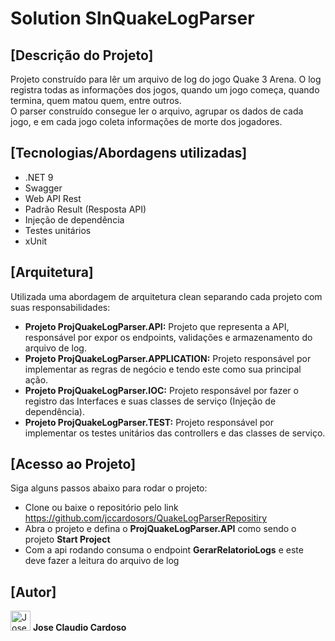# Solution SlnQuakeLogParser
<p>
  <h2>[Descrição do Projeto]</h2>
 Projeto construído para lêr um arquivo de log do jogo Quake 3 Arena. O log registra todas as informações dos jogos, quando um jogo começa, quando termina, quem matou quem, entre outros.
<br/>
O parser construído consegue ler o arquivo, agrupar os dados de cada jogo, e em cada jogo coleta informações de morte dos jogadores.
</p>
<p>
  <h2>[Tecnologias/Abordagens utilizadas]</h2>
  <ul>
    <li>.NET 9</li>
    <li>Swagger</li>
    <li>Web API Rest</li>
    <li>Padrão Result (Resposta API)</li>
    <li>Injeção de dependência</li>
    <li>Testes unitários</li>
    <li>xUnit</li>
  </ul>
</p>

<p>
  <h2>[Arquitetura]</h2>
  Utilizada uma abordagem de arquitetura clean separando cada projeto com suas responsabilidades:
  <ul>
    <li><b> Projeto ProjQuakeLogParser.API:</b> Projeto que representa a API, responsável por expor os endpoints, validações e armazenamento do arquivo de log.</li>
    <li><b> Projeto ProjQuakeLogParser.APPLICATION:</b> Projeto responsável por implementar as regras de negócio e tendo este como sua principal ação.</li>
    <li><b> Projeto ProjQuakeLogParser.IOC:</b> Projeto responsável por fazer o registro das Interfaces e suas classes de serviço (Injeção de dependência).</li>
    <li><b> Projeto ProjQuakeLogParser.TEST:</b> Projeto responsável por implementar os testes unitários das controllers e das classes de serviço.</li>
  </ul>
</p>

<p>
  <h2>[Acesso ao Projeto]</h2>
  Siga alguns passos abaixo para rodar o projeto:
  <ul>
    <li>Clone ou baixe o repositório pelo link <a href="#">https://github.com/jccardosors/QuakeLogParserRepositiry</a> </li>
    <li>Abra o projeto e defina o <b>ProjQuakeLogParser.API</b> como sendo o projeto <b>Start Project</b></li></li>
    <li>Com a api rodando consuma o endpoint <b>GerarRelatorioLogs</b> e este deve fazer a leitura do arquivo de log</li>
  </ul>
</p>

<p>
  <h2>[Autor]</h2>
  <img loading="lazy" src="https://avatars.githubusercontent.com/u/38966527?v=4" alt="Jose Claudio Cardoso" size="32" height="32" width="32">
  <b>Jose Claudio Cardoso</b>
</p>





  

























